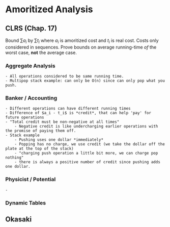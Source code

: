 # Amoritized Analysis
## CLRS (Chap. 17)

Bound $\sum a_i$ by $\sum t_i$ where $a_i$ is amoritized cost and $t_i$ is real cost.
Costs only considered in sequences.
Prove bounds on average running-time *of* the worst case, **not** the average case.

### Aggregate Analysis
	- All operations considered to be same running time.
	- Multipop stack example: can only be O(n) since can only pop what you push.
### Banker / Accounting
	- Different operations can have different running times
	- Difference of $a_i - t_i$ is *credit*, that can help 'pay' for future operations
	- "Total credit must be non-negative at all times"
		- Negative credit is like undercharging earlier operations with the promise of paying them off.
	- Stack example
		- Pushing uses one dollar *immediately*
		- Popping has no charge, we use credit (we take the dollar off the plate at the top of the stack)
		- "charging push operation a little bit more, we can charge pop nothing"
		- there is always a positive number of credit since pushing adds one dollar.
### Physicist / Potential
	-
### Dynamic Tables


## Okasaki
